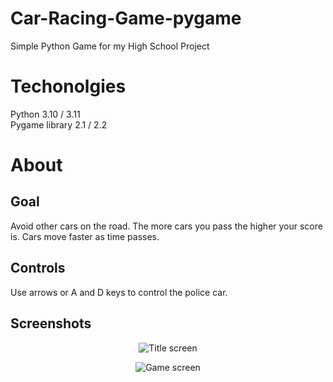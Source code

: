 # Car-Racing-Game-pygame
Simple Python Game for my High School Project

# Techonolgies
Python 3.10 / 3.11  
Pygame library 2.1 / 2.2

# About

## Goal
Avoid other cars on the road. The more cars you pass the higher your score is. Cars move faster as time passes.

## Controls
Use arrows or A and D keys to control the police car.

## Screenshots
<p align="center">
  <img src="https://user-images.githubusercontent.com/105527593/224101444-29273a00-f589-4989-b80c-d990bc980b12.png" alt="Title screen" />
</p>

<p align="center">
  <img src="https://user-images.githubusercontent.com/105527593/224101438-adef1f04-0425-407b-bb62-e624f027da9d.png" alt="Game screen" />
</p>



